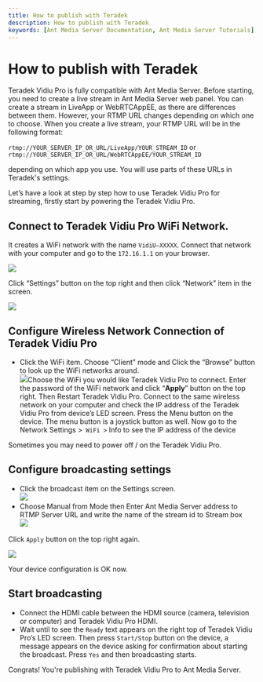 ```yaml
---
title: How to publish with Teradek 
description: How to publish with Teradek
keywords: [Ant Media Server Documentation, Ant Media Server Tutorials]
---
```


# How to publish with Teradek

Teradek Vidiu Pro is fully compatible with Ant Media Server. Before starting, you need to create a live stream in Ant Media Server web panel. You can create a stream in LiveApp or WebRTCAppEE, as there are differences between them. However, your RTMP URL changes depending on which one to choose. When you create a live stream, your RTMP URL will be in the following format:

```rtmp://YOUR_SERVER_IP_OR_URL/LiveApp/YOUR_STREAM_ID``` or ```rtmp://YOUR_SERVER_IP_OR_URL/WebRTCAppEE/YOUR_STREAM_ID```

depending on which app you use. You will use parts of these URLs in Teradek's settings.

Let’s have a look at step by step how to use Teradek Vidiu Pro for streaming, firstly start by powering the Teradek Vidiu Pro.

## Connect to Teradek Vidiu Pro WiFi Network.

It creates a WiFi network with the name ```VidiU−XXXXX```. Connect that network with your computer and go to the ```172.16.1.1``` on your browser.

![](@site/static/img/vidiu_pro_console.png)

Click “Settings” button on the top right and then click “Network” item in the screen.

![](@site/static/img/configure_vidiu_network_button.png)

## Configure Wireless Network Connection of Teradek Vidiu Pro

*   Click the WiFi item. Choose “Client” mode and Click the “Browse” button to look up the WiFi networks around.  
    ![](@site/static/img/set_vidiu_pro_wifi_connectivity.png)Choose the WiFi you would like Teradek Vidiu Pro to connect. Enter the password of the WiFi network and click “**Apply**” button on the top right. Then Restart Teradek Vidiu Pro. Connect to the same wireless network on your computer and check the IP address of the Teradek Vidiu Pro from device’s LED screen. Press the Menu button on the device. The menu button is a joystick button as well. Now go to the Network Settings >` WiFi >` Info to see the IP address of the device

Sometimes you may need to power off / on the Teradek Vidiu Pro.

## Configure broadcasting settings

*   Click the broadcast item on the Settings screen.  
    ![](@site/static/img/configure_broadcasting_settings_vidiu_pro.png)
*   Choose Manual from Mode then Enter Ant Media Server address to RTMP Server URL and write the name of the stream id to Stream box  
    ![](@site/static/img/write_ant_media_server_url_to_vidiu_pro.png)

Click ```Apply``` button on the top right again.

![](@site/static/img/apply_settings_vidiu_pro.png)  

Your device configuration is OK now.

## Start broadcasting

*   Connect the HDMI cable between the HDMI source (camera, television or computer) and Teradek Vidiu Pro HDMI.
*   Wait until to see the ```Ready``` text appears on the right top of Teradek Vidiu Pro’s LED screen. Then press ```Start/Stop``` button on the device, a message appears on the device asking for confirmation about starting the broadcast. Press ```Yes``` and then broadcasting starts.

Congrats! You're publishing with Teradek Vidiu Pro to Ant Media Server.